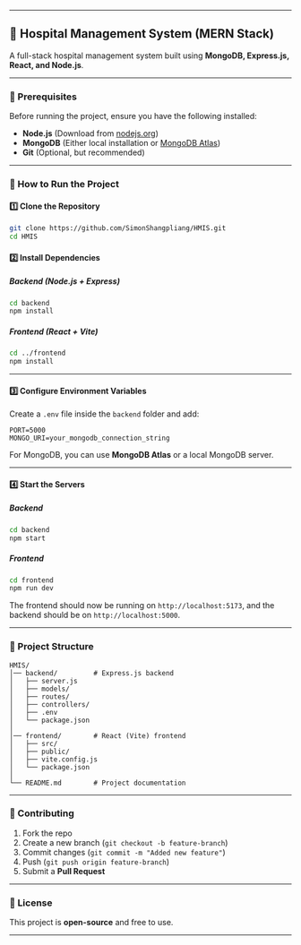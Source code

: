 
---

## **🏥 Hospital Management System (MERN Stack)**
A full-stack hospital management system built using **MongoDB, Express.js, React, and Node.js**.

---

### **📌 Prerequisites**
Before running the project, ensure you have the following installed:  
- **Node.js** (Download from [nodejs.org](https://nodejs.org/))  
- **MongoDB** (Either local installation or [MongoDB Atlas](https://www.mongodb.com/atlas))  
- **Git** (Optional, but recommended)  

---

### **🚀 How to Run the Project**
#### **1️⃣ Clone the Repository**
```bash
git clone https://github.com/SimonShangpliang/HMIS.git
cd HMIS
```

#### **2️⃣ Install Dependencies**
##### **Backend (Node.js + Express)**
```bash
cd backend
npm install
```
##### **Frontend (React + Vite)**
```bash
cd ../frontend
npm install
```

---

#### **3️⃣ Configure Environment Variables**
Create a `.env` file inside the `backend` folder and add:  
```
PORT=5000
MONGO_URI=your_mongodb_connection_string
```
For MongoDB, you can use **MongoDB Atlas** or a local MongoDB server.

---

#### **4️⃣ Start the Servers**
##### **Backend**
```bash
cd backend
npm start
```
##### **Frontend**
```bash
cd frontend
npm run dev
```
The frontend should now be running on `http://localhost:5173`, and the backend should be on `http://localhost:5000`.

---


### **📌 Project Structure**
```
HMIS/
│── backend/         # Express.js backend
│   ├── server.js
│   ├── models/
│   ├── routes/
│   ├── controllers/
│   ├── .env
│   └── package.json
│
│── frontend/        # React (Vite) frontend
│   ├── src/
│   ├── public/
│   ├── vite.config.js
│   └── package.json
│
└── README.md        # Project documentation
```

---


### **🙌 Contributing**
1. Fork the repo  
2. Create a new branch (`git checkout -b feature-branch`)  
3. Commit changes (`git commit -m "Added new feature"`)  
4. Push (`git push origin feature-branch`)  
5. Submit a **Pull Request**  

---

### **📜 License**
This project is **open-source** and free to use.  

---
